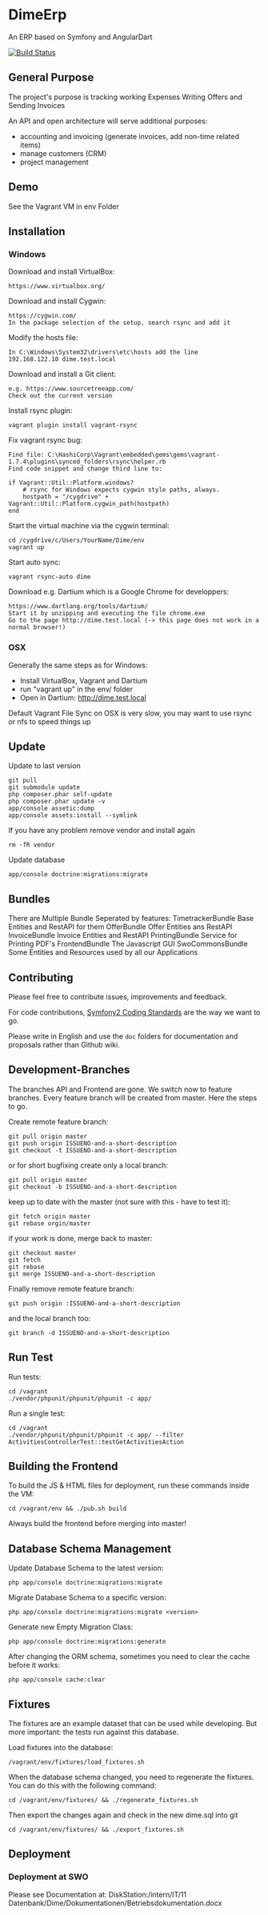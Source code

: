 # DimeErp

An ERP based on Symfony and AngularDart

[![Build Status](https://travis-ci.org/stiftungswo/Dime.svg?branch=master)](https://travis-ci.org/stiftungswo/Dime)


## General Purpose

The project's purpose is tracking working Expenses Writing Offers and Sending Invoices

An API and open architecture will serve additional purposes:

  * accounting and invoicing (generate invoices, add non-time related items)
  * manage customers (CRM)
  * project management
  

## Demo

See the Vagrant VM in env Folder


## Installation

### Windows

Download and install VirtualBox:

    https://www.virtualbox.org/

Download and install Cygwin:

    https://cygwin.com/
    In the package selection of the setup, search rsync and add it

Modify the hosts file:

    In C:\Windows\System32\drivers\etc\hosts add the line
    192.168.122.10 dime.test.local

Download and install a Git client:

    e.g. https://www.sourcetreeapp.com/
    Check out the current version

Install rsync plugin:

    vagrant plugin install vagrant-rsync

Fix vagrant rsync bug:
    
    Find file: C:\HashiCorp\Vagrant\embedded\gems\gems\vagrant-1.7.4\plugins\synced_folders\rsync\helper.rb
    Find code snippet and change third line to:  
    
    if Vagrant::Util::Platform.windows?
        # rsync for Windows expects cygwin style paths, always.
        hostpath = "/cygdrive" + Vagrant::Util::Platform.cygwin_path(hostpath)
    end

Start the virtual machine via the cygwin terminal:

    cd /cygdrive/c/Users/YourName/Dime/env
    vagrant up

Start auto sync:
    
    vagrant rsync-auto dime

Download e.g. Dartium which is a Google Chrome for developpers:

    https://www.dartlang.org/tools/dartium/
    Start it by unzipping and executing the file chrome.exe
    Go to the page http://dime.test.local (-> this page does not work in a normal browser!)


### OSX

Generally the same steps as for Windows:

  * Install VirtualBox, Vagrant and Dartium
  * run "vagrant up" in the env/ folder
  * Open in Dartium: http://dime.test.local
  
Default Vagrant File Sync on OSX is very slow, you may want to use rsync or nfs to speed things up


## Update

Update to last version

    git pull
    git submodule update
    php composer.phar self-update
    php composer.phar update -v
    app/console assetic:dump
    app/console assets:install --symlink

If you have any problem remove vendor and install again

    rm -fR vendor

Update database

    app/console doctrine:migrations:migrate


## Bundles

There are Multiple Bundle Seperated by features:
    TimetrackerBundle Base Entities and RestAPI for them
    OfferBundle Offer Entities ans RestAPI
    InvoiceBundle Invoice Entities and RestAPI
    PrintingBundle Service for Printing PDF's
    FrontendBundle The Javascript GUI
    SwoCommonsBundle Some Entities and Resources used by all our Applications


## Contributing

Please feel free to contribute issues, improvements and feedback.

For code contributions, [Symfony2 Coding Standards] are the way we want to go.

Please write in English and use the `doc` folders for documentation and proposals rather than Github wiki.

[Symfony2 Coding Standards]: http://symfony.com/doc/master/contributing/code/standards.html


## Development-Branches

The branches API and Frontend are gone. We switch now to feature branches. Every feature branch will be created from master. Here the steps to go.

Create remote feature branch:

    git pull origin master
    git push origin ISSUENO-and-a-short-description
    git checkout -t ISSUENO-and-a-short-description

or for short bugfixing create only a local branch:

    git pull origin master
    git checkout -b ISSUENO-and-a-short-description

keep up to date with the master (not sure with this - have to test it):

    git fetch origin master
    git rebase orgin/master

if your work is done, merge back to master:

    git checkout master
    git fetch
    git rebase
    git merge ISSUENO-and-a-short-description

Finally remove remote feature branch:

    git push origin :ISSUENO-and-a-short-description

and the local branch too:

    git branch -d ISSUENO-and-a-short-description


## Run Test

Run tests:

    cd /vagrant
    ./vendor/phpunit/phpunit/phpunit -c app/

Run a single test:

    cd /vagrant
    ./vendor/phpunit/phpunit/phpunit -c app/ --filter ActivitiesControllerTest::testGetActivitiesAction
    

## Building the Frontend

To build the JS & HTML files for deployment, run these commands inside the VM:

    cd /vagrant/env && ./pub.sh build

Always build the frontend before merging into master!


## Database Schema Management

Update Database Schema to the latest version:

    php app/console doctrine:migrations:migrate

Migrate Database Schema to a specific version:

    php app/console doctrine:migrations:migrate <version>

Generate new Empty Migration Class:

    php app/console doctrine:migrations:generate

After changing the ORM schema, sometimes you need to clear the cache before it works:

    php app/console cache:clear


## Fixtures

The fixtures are an example dataset that can be used while developing. But more important: the tests run against this database.

Load fixtures into the database:

    /vagrant/env/fixtures/load_fixtures.sh

When the database schema changed, you need to regenerate the fixtures. You can do this with the following command:

    cd /vagrant/env/fixtures/ && ./regenerate_fixtures.sh

Then export the changes again and check in the new dime.sql into git

    cd /vagrant/env/fixtures/ && ./export_fixtures.sh 


## Deployment

### Deployment at SWO

Please see Documentation at: DiskStation:/intern/IT/11 Datenbank/Dime/Dokumentationen/Betriebsdokumentation.docx
